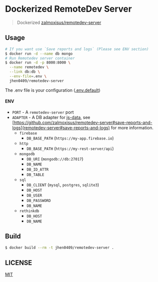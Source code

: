 # Dockerized RemoteDev Server

> Dockerized [zalmoxisus/remotedev-server](https://github.com/zalmoxisus/remotedev-server)

## Usage

```bash
# If you want use `Save reports and logs` (Please see ENV section)
$ docker run -d --name db mongo
# Run Remotedev server container
$ docker run -d -p 8000:8000 \
  --name remotedev \
  --link db:db \
  --env-file=.env \
  jhen0409/remotedev-server
```

The .env file is your configuration ([.env.default](.env.default))

#### ENV

* `PORT` -  A `remotedev-server` port
* `ADAPTER` -  A DB adapter for [js-data](https://github.com/js-data/js-data), see [https://github.com/zalmoxisus/remotedev-server#save-reports-and-logs](remotedev-server#save-reports-and-logs) for more information.
  * `firebase`
    * `DB_BASE_PATH` (`https://my-app.firebase.io`)
  * `http`
    * `DB_BASE_PATH` (`https://my-rest-server/api`)
  * `mongodb`
    * `DB_URI` (`mongodb://db:27017`)
    * `DB_NAME`
    * `DB_ID_ATTR`
    * `DB_TABLE`
  * `sql`
    * `DB_CLIENT` (`mysql`, `postgres`, `sqlite3`)
    * `DB_HOST`
    * `DB_USER`
    * `DB_PASSWORD`
    * `DB_NAME`
  * `rethinkdb`
    * `DB_HOST`
    * `DB_NAME`

## Build

```bash
$ docker build --rm -t jhen0409/remotedev-server .
```

## LICENSE

[MIT](LICENSE.md)
